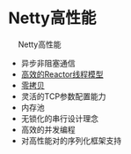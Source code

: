 

# Netty高性能  
<!-- 
关键架构属性
《Netty权威指南》第20章
-->
&emsp; Netty高性能  

* 异步非阻塞通信  
* [高效的Reactor线程模型](/docs/microService/communication/Netty/Reactor.md) 
* [零拷贝](/docs/microService/communication/Netty/nettyZeroCopy.md)  
* 灵活的TCP参数配置能力
* 内存池
* 无锁化的串行设计理念  
* 高效的并发编程  
* 对高性能对的序列化框架支持

